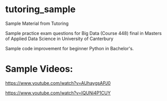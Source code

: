 # tutoring_sample
Sample Material from Tutoring

Sample practice exam questions for Big Data (Course 448) final in Masters of Applied Data Science in University of Canterbury

Sample code improvement for beginner Python in Bachelor's.

# Sample Videos:

https://www.youtube.com/watch?v=AUhaygsAPJ0

https://www.youtube.com/watch?v=IQUNi4P1CUY
